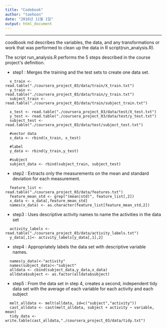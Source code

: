 ```yaml
---
title: "Codebook"
author: "taehoon"
date: "2016년 11월 1일"
output: html_document
---
```

***
 coodbook md describes the variables, the data, and any transformations or work that was performed to clean up the data in R script(run_analysis.R).

The script  run_analysis.R performs the 5 steps described in the course project's definition.

- step1 : Merges the training and the test sets to create one data set.

```{r}
  x_train <- read.table("./coursera_project_03/data/train/X_train.txt")
  y_train <- read.table("./coursera_project_03/data/train/y_train.txt")
  subject_train <- read.table("./coursera_project_03/data/train/subject_train.txt")
  
  x_test <- read.table("./coursera_project_03/data/test/X_test.txt")
  y_test <- read.table("./coursera_project_03/data/test/y_test.txt")
  subject_test <- read.table("./coursera_project_03/data/test/subject_test.txt")
  
  #vector data
  x_data <- rbind(x_train, x_test)
  
  #label
  y_data <- rbind(y_train,y_test)
  
  #subject
  subject_data <- rbind(subject_train, subject_test)
```
- step2 : Extracts only the measurements on the mean and standard deviation for each measurement.
```{r}
  feature_list <- read.table("./coursera_project_03/data/features.txt")
  feature_mean_std <- grep("(mean|std)", feature_list[,2])
  x_data <- x_data[,feature_mean_std]
  names(x_data) <- as.character(feature_list[feature_mean_std,2])
```
- step3 : Uses descriptive activity names to name the activities in the data set
```{r}
  activity_labels <- read.table("./coursera_project_03/data/activity_labels.txt")
  y_data[,1]<- activity_labels[y_data[,1],2]
```
- step4 : Appropriately labels the data set with descriptive variable names.
```{r}
  names(y_data)<-"activity"
  names(subject_data)<-"subject"
  alldata <- cbind(subject_data,y_data,x_data)
  alldata$subject <- as.factor(alldata$subject)
```
- step5 : From the data set in step 4, creates a second, independent tidy data set with the average of each variable for each activity and each subject
```{r}
  melt_alldata <- melt(alldata, id=c("subject","activity"))
  cast_alldata <- cast(melt_alldata, subject + activity ~ variable, mean)
  tidy_data <-write.table(cast_alldata,"./coursera_project_03/data/tidy.txt")
```
